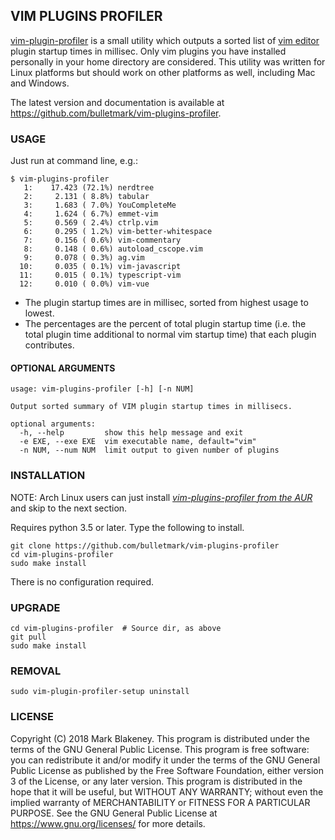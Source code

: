 ## VIM PLUGINS PROFILER

[vim-plugin-profiler](https://github.com/bulletmark/vim-plugin-profiler)
is a small utility which outputs a sorted list of [vim
editor](http://www.vim.org) plugin startup times in millisec. Only vim
plugins you have installed personally in your home directory are
considered. This utility was written for Linux platforms but should work
on other platforms as well, including Mac and Windows.

The latest version and documentation is available at
https://github.com/bulletmark/vim-plugins-profiler.

### USAGE

Just run at command line, e.g.:
~~~~
$ vim-plugins-profiler
   1:    17.423 (72.1%) nerdtree
   2:     2.131 ( 8.8%) tabular
   3:     1.683 ( 7.0%) YouCompleteMe
   4:     1.624 ( 6.7%) emmet-vim
   5:     0.569 ( 2.4%) ctrlp.vim
   6:     0.295 ( 1.2%) vim-better-whitespace
   7:     0.156 ( 0.6%) vim-commentary
   8:     0.148 ( 0.6%) autoload_cscope.vim
   9:     0.078 ( 0.3%) ag.vim
  10:     0.035 ( 0.1%) vim-javascript
  11:     0.015 ( 0.1%) typescript-vim
  12:     0.010 ( 0.0%) vim-vue
~~~~

- The plugin startup times are in millisec, sorted from highest usage to
  lowest.
- The percentages are the percent of total plugin startup time
  (i.e. the total plugin time additional to normal vim startup time)
  that each plugin contributes.

#### OPTIONAL ARGUMENTS

~~~~
usage: vim-plugins-profiler [-h] [-n NUM]

Output sorted summary of VIM plugin startup times in millisecs.

optional arguments:
  -h, --help         show this help message and exit
  -e EXE, --exe EXE  vim executable name, default="vim"
  -n NUM, --num NUM  limit output to given number of plugins
~~~~


### INSTALLATION

NOTE: Arch Linux users can just install
[_vim-plugins-profiler from the AUR_](https://aur.archlinux.org/packages/vim-plugins-profiler/) and skip to the next section.

Requires python 3.5 or later. Type the following to install.

    git clone https://github.com/bulletmark/vim-plugins-profiler
    cd vim-plugins-profiler
    sudo make install

There is no configuration required.

### UPGRADE

    cd vim-plugins-profiler  # Source dir, as above
    git pull
    sudo make install

### REMOVAL

    sudo vim-plugin-profiler-setup uninstall

### LICENSE

Copyright (C) 2018 Mark Blakeney. This program is distributed under the
terms of the GNU General Public License. This program is free software:
you can redistribute it and/or modify it under the terms of the GNU
General Public License as published by the Free Software Foundation,
either version 3 of the License, or any later version.
This program is distributed in the hope that it will be useful, but
WITHOUT ANY WARRANTY; without even the implied warranty of
MERCHANTABILITY or FITNESS FOR A PARTICULAR PURPOSE. See the GNU General
Public License at <https://www.gnu.org/licenses/> for more details.
